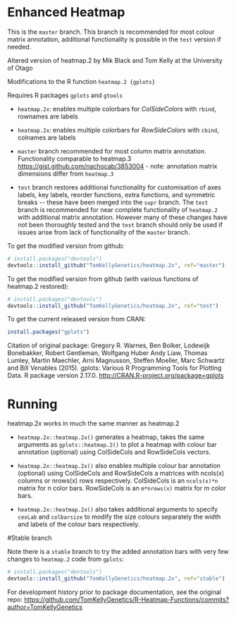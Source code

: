 Enhanced Heatmap
===================
This is the `master` branch. This branch is recommended for most colour matrix annotation, additional functionality is possible in the `test` version if needed.

Altered version of heatmap.2 by Mik Black and Tom Kelly at the University of Otago

Modifications to the R function `heatmap.2 {gplots}`

Requires R packages `gplots` and `gtools`

* `heatmap.2x`: enables multiple colorbars for _ColSideColors_ with `rbind`, rownames are labels

* `heatmap.2x`: enables multiple colorbars for _RowSideColors_ with `cbind`, colnames are labels

* `master` branch recommended for most column matrix annotation. Functionality comparable to heatmap.3 https://gist.github.com/nachocab/3853004 - note: annotation matrix dimensions differ from `heatmap.3`

* `test` branch restores additional functionality for customisation of axes labels, key labels, reorder functions, extra functions, and symmetric breaks -- these have been merged into the `supr` branch. The `test` branch is recommended for near complete functionality of `heatmap.2` with additional matrix annotation. However many of these changes have not been thoroughly tested and the `test` branch should only be used if issues arise from lack of functionality of the `master` branch.

To get the modified version from github:

```R
# install.packages("devtools")
devtools::install_github("TomKellyGenetics/heatmap.2x", ref="master")
```

To get the modified version from github (with various functions of heatmap.2 restored):

```R
# install.packages("devtools")
devtools::install_github("TomKellyGenetics/heatmap.2x", ref="test")
```

To get the current released version from CRAN:

```R
install.packages("gplots")
```

Citation of original package: Gregory R. Warnes, Ben Bolker, Lodewijk Bonebakker, Robert Gentleman,
  Wolfgang Huber Andy Liaw, Thomas Lumley, Martin Maechler, Arni
  Magnusson, Steffen Moeller, Marc Schwartz and Bill Venables (2015).
  gplots: Various R Programming Tools for Plotting Data. R package
  version 2.17.0. http://CRAN.R-project.org/package=gplots


# Running

heatmap.2x works in much the same manner as heatmap.2

* `heatmap.2x::heatmap.2x()` generates a heatmap, takes the same arguments as `gplots::heatmap.2()` to plot a heatmap with colour bar annotation (optional) using ColSideCols and RowSideCols vectors.

* `heatmap.2x::heatmap.2x()` also enables multiple colour bar annotation (optional) using ColSideCols and RowSideCols a matrices with ncols(x) columns or nrows(x) rows respectively. ColSideCols is an `ncols(x)*n` matrix for n color bars. RowSideCols is an `m*nrows(x)` matrix for m color bars.

* `heatmap.2x::heatmap.2x()` also takes additional arguments to specify `cexLab` and `colbarsize` to modify the size colours separately the width and labels of the colour bars respectively.

#Stable branch

Note there is a `stable` branch to try the added annotation bars with very few changes to `heatmap.2` code from `gplots`:
```R
# install.packages("devtools")
devtools::install_github("TomKellyGenetics/heatmap.2x", ref="stable")
```

For development history prior to package documentation, see the original repo: https://github.com/TomKellyGenetics/R-Heatmap-Functions/commits?author=TomKellyGenetics
